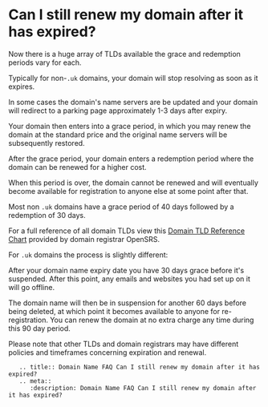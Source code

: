 # Can I still renew my domain after it has expired?

Now there is a huge array of TLDs available the grace and redemption periods vary for each.

Typically for non-`.uk` domains, your domain will stop resolving as soon as it expires.

In some cases the domain's name servers are be updated and your domain will redirect to a parking page approximately 1-3 days after expiry.

Your domain then enters into a grace period, in which you may renew the domain at the standard price and the original name servers will be subsequently restored.

After the grace period, your domain enters a redemption period where the domain can be renewed for a higher cost.

When this period is over, the domain cannot be renewed and will eventually become available for registration to anyone else at some point after that.

Most non `.uk` domains have a grace period of 40 days followed by a redemption of 30 days.

For a full reference of all domain TLDs view this [Domain TLD Reference Chart](https://docs.google.com/spreadsheets/d/13t4l-kO3qAio4RCF3j1lF0X2AxaIr_G5kFIqIF3LAZU/edit) provided by domain registrar OpenSRS.

For `.uk` domains the process is slightly different:

After your domain name expiry date you have 30 days grace before it's suspended. After this point, any emails and websites you had set up on it will go offline.

The domain name will then be in suspension for another 60 days before being deleted, at which point it becomes available to anyone for re-registration. You can renew the domain at no extra charge any time during this 90 day period.

Please note that other TLDs and domain registrars may have different policies and timeframes concerning expiration and renewal.

```eval_rst
   .. title:: Domain Name FAQ Can I still renew my domain after it has expired?
   .. meta::
      :description: Domain Name FAQ Can I still renew my domain after it has expired?
```
